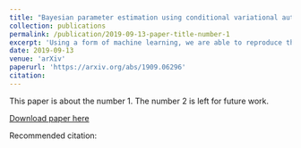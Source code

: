 ```yaml
---
title: "Bayesian parameter estimation using conditional variational autoencoders for gravitational-wave astronomy"
collection: publications
permalink: /publication/2019-09-13-paper-title-number-1
excerpt: 'Using a form of machine learning, we are able to reproduce the Bayesian posterior from several simulated GW events.'
date: 2019-09-13
venue: 'arXiv'
paperurl: 'https://arxiv.org/abs/1909.06296'
citation: 
---
```

This paper is about the number 1. The number 2 is left for future work.

[Download paper here](https://arxiv.org/abs/1909.06296)

Recommended citation:
